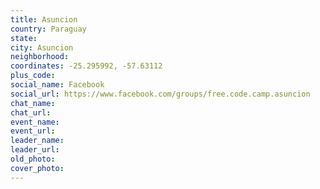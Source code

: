 ```yaml
---
title: Asuncion
country: Paraguay
state: 
city: Asuncion
neighborhood: 
coordinates: -25.295992, -57.63112
plus_code:
social_name: Facebook
social_url: https://www.facebook.com/groups/free.code.camp.asuncion
chat_name:
chat_url:
event_name:
event_url:
leader_name:
leader_url:
old_photo: 
cover_photo:
---
```

